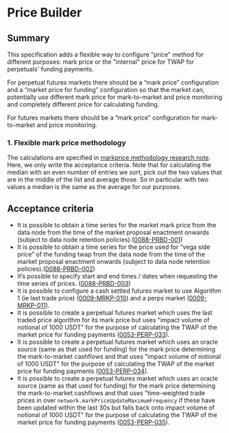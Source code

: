 # Price Builder

## Summary

This specification adds a flexible way to configure "price" method for different purposes: mark price or the "internal" price for TWAP for perpetuals' funding payments.

For perpetual futures markets there should be a “mark price” configuration and a “market price for funding” configuration so that the market can, potentially use different mark price for mark-to-market and price monitoring and completely different price for calculating funding.

For futures markets there should be a “mark price” configuration for mark-to-market and price monitoring. 

### 1. Flexible mark price methodology

The calculations are specified in [markprice methodology research note](https://github.com/vegaprotocol/research/blob/markprice-updates/papers/markprice-methodology/markprice-methodology.tex).
Here, we only write the acceptance criteria.
Note that for calculating the median with an even number of entries we sort, pick out the two values that are in the middle of the list and average those. So in particular with two values a median is the same as the average for our purposes.

## Acceptance criteria

- It is possible to obtain a time series for the market mark price from the data node from the time of the market proposal enactment onwards (subject to data node retention policies).(<a name="0088-PRBD-001" href="#0088-PRBD-001">0088-PRBD-001</a>)
- It is possible to obtain a time series for the price used for “vega side price” of the funding twap from the data node from the time of the market proposal enactment onwards (subject to data node retention policies).(<a name="0088-PRBD-002" href="#0088-PRBD-002">0088-PRBD-002</a>)
- It’s possible to specify start and end times / dates when requesting the time series of prices. (<a name="0088-PRBD-003" href="#0088-PRBD-003">0088-PRBD-003</a>)
- It is possible to configure a cash settled futures market to use Algorithm 1 (ie last trade price) (<a name="0009-MRKP-010" href="#0009-MRKP-010">0009-MRKP-010</a>) and a perps market (<a name="0009-MRKP-011" href="#0009-MRKP-011">0009-MRKP-011</a>).
- It is possible to create a perpetual futures market which uses the last traded price algorithm for its mark price but uses "impact volume of notional of 1000 USDT" for the purpose of calculating the TWAP of the market price for funding payments (<a name="0053-PERP-033" href="#0053-PERP-033">0053-PERP-033</a>).
- It is possible to create a perpetual futures market which uses an oracle source (same as that used for funding) for the mark price determining the mark-to-market cashflows and that uses "impact volume of notional of 1000 USDT" for the purpose of calculating the TWAP of the market price for funding payments (<a name="0053-PERP-034" href="#0053-PERP-034">0053-PERP-034</a>).
- It is possible to create a perpetual futures market which uses an oracle source (same as that used for funding) for the mark price determining the mark-to-market cashflows and that uses "time-weighted trade prices in over `network.markPriceUpdateMaximumFrequency` if these have been updated within the last 30s but falls back onto impact volume of notional of 1000 USDT" for the purpose of calculating the TWAP of the market price for funding payments (<a name="0053-PERP-035" href="#0053-PERP-035">0053-PERP-035</a>).
